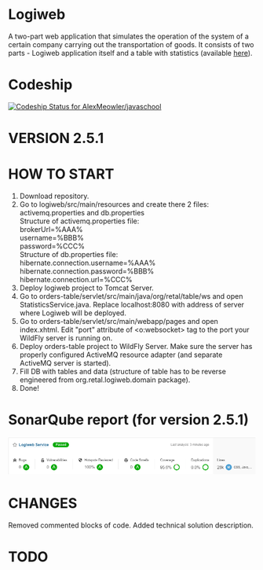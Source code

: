 # Logiweb
A two-part web application that simulates the operation of the system of a certain company carrying out the transportation of goods.
It consists of two parts - Logiweb application itself and a table with statistics (available [here](http://34.105.76.76/table/)).

# Codeship
[![Codeship Status for AlexMeowler/javaschool](https://app.codeship.com/projects/ae9cc548-5107-43bc-a4c0-60ee813c0211/status?branch=main)](https://app.codeship.com/projects/423888)

# VERSION 2.5.1

# HOW TO START

1. Download repository.
2. Go to logiweb/src/main/resources and create there 2 files: activemq.properties and db.properties  
Structure of activemq.properties file:  
brokerUrl=%AAA%  
username=%BBB%  
password=%CCC%  
Structure of db.properties file:  
hibernate.connection.username=%AAA%  
hibernate.connection.password=%BBB%  
hibernate.connection.url=%CCC%  
3. Deploy logiweb project to Tomcat Server.
4. Go to orders-table/servlet/src/main/java/org/retal/table/ws and open StatisticsService.java. Replace localhost:8080 with address of server where Logiweb will be deployed.
5. Go to orders-table/servlet/src/main/webapp/pages and open index.xhtml. Edit "port" attribute of <o:websocket> tag to the port your WildFly server is running on.
6. Deploy orders-table project to WildFly Server. Make sure the server has properly configured ActiveMQ resource adapter (and separate ActiveMQ server is started).
7. Fill DB with tables and data (structure of table has to be reverse engineered from org.retal.logiweb.domain package).
8. Done!

# SonarQube report (for version 2.5.1)
![SonarQube report](sonar.png?raw=true "SonarQube Report")

# CHANGES

Removed commented blocks of code. Added technical solution description.

# TODO